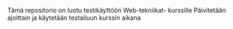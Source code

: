 Tämä repositorio on luotu testikäyttöön Web-tekniikat- kurssille
Päivitetään ajoittain ja käytetään testailuun kurssin aikana
